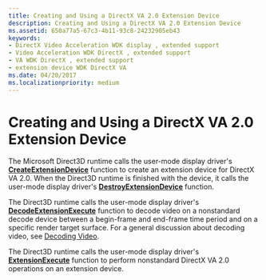 ```yaml
---
title: Creating and Using a DirectX VA 2.0 Extension Device
description: Creating and Using a DirectX VA 2.0 Extension Device
ms.assetid: 650a77a5-67c3-4b11-93c8-24232905eb43
keywords:
- DirectX Video Acceleration WDK display , extended support
- Video Acceleration WDK DirectX , extended support
- VA WDK DirectX , extended support
- extension device WDK DirectX VA
ms.date: 04/20/2017
ms.localizationpriority: medium
---
```


# Creating and Using a DirectX VA 2.0 Extension Device


The Microsoft Direct3D runtime calls the user-mode display driver's [**CreateExtensionDevice**](https://msdn.microsoft.com/library/windows/hardware/ff540644) function to create an extension device for DirectX VA 2.0. When the Direct3D runtime is finished with the device, it calls the user-mode display driver's [**DestroyExtensionDevice**](https://msdn.microsoft.com/library/windows/hardware/ff552774) function.

The Direct3D runtime calls the user-mode display driver's [**DecodeExtensionExecute**](https://msdn.microsoft.com/library/windows/hardware/ff551811) function to decode video on a nonstandard decode device between a begin-frame and end-frame time period and on a specific render target surface. For a general discussion about decoding video, see [Decoding Video](decoding-video.md).

The Direct3D runtime calls the user-mode display driver's [**ExtensionExecute**](https://msdn.microsoft.com/library/windows/hardware/ff565604) function to perform nonstandard DirectX VA 2.0 operations on an extension device.

 

 





